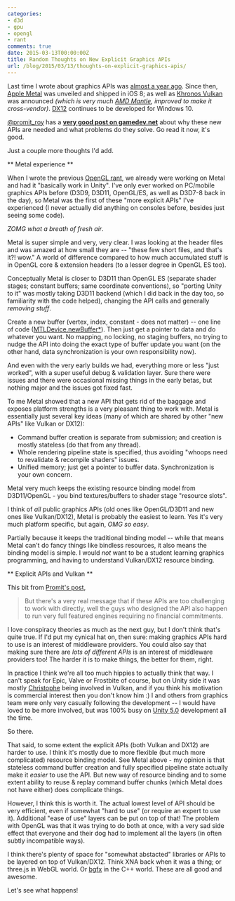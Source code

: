 ```yaml
---
categories:
- d3d
- gpu
- opengl
- rant
comments: true
date: 2015-03-13T00:00:00Z
title: Random Thoughts on New Explicit Graphics APIs
url: /blog/2015/03/13/thoughts-on-explicit-graphics-apis/
---
```


Last time I wrote about graphics APIs was
[almost a year ago](/blog/2014/05/31/rant-about-rants-about-opengl/). Since then,
[Apple Metal](https://developer.apple.com/metal/) was unveiled and shipped in iOS 8;
as well as [Khronos Vulkan](https://www.khronos.org/vulkan) was announced *(which is very much
[AMD Mantle](http://community.amd.com/community/amd-blogs/amd-gaming/blog/2015/03/02/on-apis-and-the-future-of-mantle),
improved to make it cross-vendor)*. [DX12](http://blogs.msdn.com/b/directx/archive/2015/03/10/directx-12-looking-back-at-gdc-2015-and-a-year-of-amazing-progress.aspx)
continues to be developed for Windows 10.

[@promit_roy](https://twitter.com/promit_roy) has a
[**very good post on gamedev.net**](http://www.gamedev.net/topic/666419-what-are-your-opinions-on-dx12vulkanmantle/#entry5215019)
about why these new APIs are needed and what problems do they solve. Go read it now, it's good.

Just a couple more thoughts I'd add.


** Metal experience **

When I wrote the previous [OpenGL rant](/blog/2014/05/31/rant-about-rants-about-opengl/), we
already were working on Metal and had it "basically work in Unity". I've only ever worked on
PC/mobile graphics APIs before (D3D9, D3D11, OpenGL/ES, as well as D3D7-8 back in the day),
so Metal was the first of these "more explicit APIs" I've experienced (I never actually did
anything on consoles before, besides just seeing some code).

*ZOMG what a breath of fresh air*.

Metal is super simple and very, very clear. I was looking at the header files and was amazed at
how small they are -- "these few short files, and that's it?! wow." A world of difference
compared to how much accumulated stuff is in OpenGL core & extension headers (to a lesser degree
in OpenGL ES too).

Conceptually Metal is closer to D3D11 than OpenGL ES (separate shader stages; constant buffers;
same coordinate conventions), so "porting Unity to it" was mostly taking D3D11 backend
(which I did back in the day too, so familiarity with the code helped), changing the API
calls and generally *removing stuff*.

Create a new buffer (vertex, index, constant - does not matter) -- one line of code
([MTLDevice.newBuffer*](https://developer.apple.com/library/ios/documentation/Metal/Reference/MTLDevice_Ref/index.html#//apple_ref/occ/intfm/MTLDevice/newBufferWithLength:options:)).
Then just get a pointer to data and do whatever you want. No mapping, no locking, no staging
buffers, no trying to nudge the API into doing the exact type of buffer update you want
(on the other hand, data synchronization is your own responsibility now).

And even with the very early builds we had, everything more or less "just worked", with a super
useful debug & validation layer. Sure there were issues and there were occasional missing things
in the early betas, but nothing major and the issues got fixed fast.

To me Metal showed that a new API that gets rid of the baggage and exposes platform strengths
is a very pleasant thing to work with. Metal is essentially just several key ideas (many of which
are shared by other "new APIs" like Vulkan or DX12):

* Command buffer creation is separate from submission; and creation is mostly stateless (do that from any thread).
* Whole rendering pipeline state is specified, thus avoiding "whoops need to revalidate & recompile shaders" issues.
* Unified memory; just get a pointer to buffer data. Synchronization is your own concern.

Metal very much keeps the existing resource binding model from D3D11/OpenGL - you bind
textures/buffers to shader stage "resource slots".

I think of *all* public graphics APIs (old ones like OpenGL/D3D11 and new ones like Vulkan/DX12),
Metal is probably the easiest to learn. Yes it's very much platform specific, but again, *OMG so easy*.

Partially because it keeps the traditional binding model -- while that means Metal
can't do fancy things like bindless resources, it also means the binding model is simple.
I would *not* want to be a student learning graphics programming, and having to understand
Vulkan/DX12 resource binding.


** Explicit APIs and Vulkan **

This bit from [Promit's post](http://www.gamedev.net/topic/666419-what-are-your-opinions-on-dx12vulkanmantle/#entry5215019),

> But there's a very real message that if these APIs are too challenging to
> work with directly, well the guys who designed the API also happen to run very
> full featured engines requiring no financial commitments.

I love conspiracy theories as much as the next guy, but I don't think that's quite true.
If I'd put my cynical hat on, then sure: making graphics APIs hard to use is an interest
of middleware providers. You could also say that making sure there are *lots of different APIs*
is an interest of middleware providers too! The harder it is to make things, the better for
them, right.

In practice I think we're all too much hippies to actually think that way. I can't speak
for Epic, Valve or Frostbite of course, but on Unity side it was mostly
[Christophe](http://www.g-truc.net/) being involved in Vulkan, and if you think his motivation is
commercial interest then you don't know him :) I and others from graphics team were only very
casually following the development -- I would have loved to be more involved, but was 100%
busy on [Unity 5.0](https://unity3d.com/unity/whats-new/unity-5.0) development all the time.

So there.

That said, to some extent the explicit APIs (both Vulkan and DX12) are harder to use. I think
it's mostly due to more flexible (but much more complicated) resource binding model. See Metal above -
my opinion is that stateless command buffer creation and fully specified pipeline state actually
make it *easier* to use the API. But new way of resource binding and to some extent ability to
reuse & replay command buffer chunks (which Metal does not have either) does complicate things.

However, I think this is worth it. The actual lowest level of API should be very efficient, even
if somewhat "hard to use" (or require an expert to use it). Additional "ease of use" layers can be
put on top of that! The problem with OpenGL was that it was trying to do both at once, with a
very sad side effect that everyone and their dog had to implement all the layers (in often
subtly incompatible ways).

I think there's plenty of space for "somewhat abstacted" libraries or APIs to be layered on top of
Vulkan/DX12. Think XNA back when it was a thing; or three.js in WebGL world. Or
[bgfx](https://github.com/bkaradzic/bgfx) in the C++ world. These are all good and awesome.

Let's see what happens!
